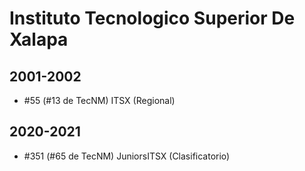 # Instituto Tecnologico Superior De Xalapa

## 2001-2002

- #55 (#13 de TecNM) ITSX (Regional)

## 2020-2021

- #351 (#65 de TecNM) JuniorsITSX (Clasificatorio)


